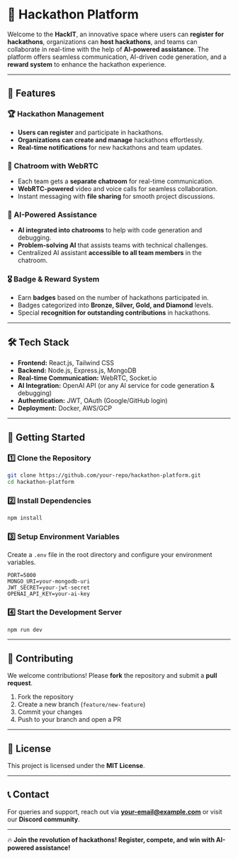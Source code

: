 # 🚀 Hackathon Platform

Welcome to the **HackIT**, an innovative space where users can **register for hackathons**, organizations can **host hackathons**, and teams can collaborate in real-time with the help of **AI-powered assistance**. The platform offers seamless communication, AI-driven code generation, and a **reward system** to enhance the hackathon experience.

---

## 🌟 Features

### 🏆 Hackathon Management
- **Users can register** and participate in hackathons.
- **Organizations can create and manage** hackathons effortlessly.
- **Real-time notifications** for new hackathons and team updates.

### 💬 Chatroom with WebRTC
- Each team gets a **separate chatroom** for real-time communication.
- **WebRTC-powered** video and voice calls for seamless collaboration.
- Instant messaging with **file sharing** for smooth project discussions.

### 🤖 AI-Powered Assistance
- **AI integrated into chatrooms** to help with code generation and debugging.
- **Problem-solving AI** that assists teams with technical challenges.
- Centralized AI assistant **accessible to all team members** in the chatroom.

### 🎖️ Badge & Reward System
- Earn **badges** based on the number of hackathons participated in.
- Badges categorized into **Bronze, Silver, Gold, and Diamond** levels.
- Special **recognition for outstanding contributions** in hackathons.

---

## 🛠️ Tech Stack
- **Frontend:** React.js, Tailwind CSS
- **Backend:** Node.js, Express.js, MongoDB
- **Real-time Communication:** WebRTC, Socket.io
- **AI Integration:** OpenAI API (or any AI service for code generation & debugging)
- **Authentication:** JWT, OAuth (Google/GitHub login)
- **Deployment:** Docker, AWS/GCP

---

## 🚀 Getting Started

### 1️⃣ Clone the Repository
```bash
git clone https://github.com/your-repo/hackathon-platform.git
cd hackathon-platform
```

### 2️⃣ Install Dependencies
```bash
npm install
```

### 3️⃣ Setup Environment Variables
Create a `.env` file in the root directory and configure your environment variables.
```env
PORT=5000
MONGO_URI=your-mongodb-uri
JWT_SECRET=your-jwt-secret
OPENAI_API_KEY=your-ai-key
```

### 4️⃣ Start the Development Server
```bash
npm run dev
```

---

## 📌 Contributing
We welcome contributions! Please **fork** the repository and submit a **pull request**.

1. Fork the repository
2. Create a new branch (`feature/new-feature`)
3. Commit your changes
4. Push to your branch and open a PR

---

## 📄 License
This project is licensed under the **MIT License**.

---

## 📞 Contact
For queries and support, reach out via **[your-email@example.com](mailto:your-email@example.com)** or visit our **Discord community**.

---

🔥 **Join the revolution of hackathons! Register, compete, and win with AI-powered assistance!**
